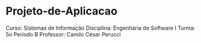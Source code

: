 # Projeto-de-Aplicacao

Curso: Sistemas de Informação
Disciplina: Engenharia de Software I
Turma: 5o Período B
Professor: Camilo César Perucci
